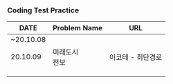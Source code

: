 ### Coding Test Practice

| DATE      | Problem Name     | URL               |
| --------- | ---------------- | ----------------- |
| ~20.10.08 |                  |                   |
| 20.10.09  | 미래도시<br>전보 | 이코테 - 최단경로 |
|           |                  |                   |
|           |                  |                   |
|           |                  |                   |


